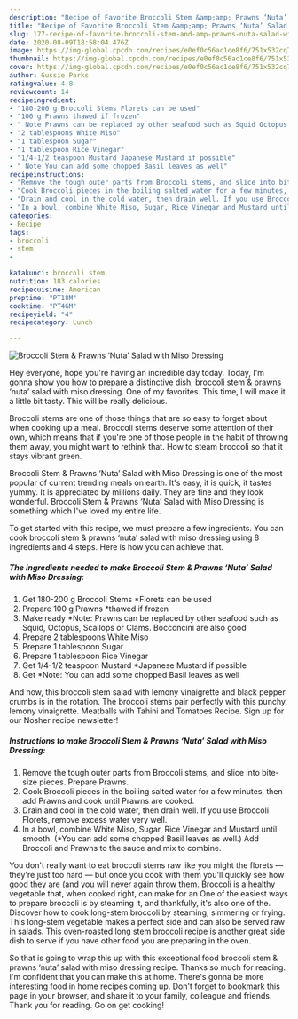 ```yaml
---
description: "Recipe of Favorite Broccoli Stem &amp;amp; Prawns ‘Nuta’ Salad with Miso Dressing"
title: "Recipe of Favorite Broccoli Stem &amp;amp; Prawns ‘Nuta’ Salad with Miso Dressing"
slug: 177-recipe-of-favorite-broccoli-stem-and-amp-prawns-nuta-salad-with-miso-dressing
date: 2020-08-09T18:58:04.476Z
image: https://img-global.cpcdn.com/recipes/e0ef0c56ac1ce8f6/751x532cq70/broccoli-stem-prawns-nuta-salad-with-miso-dressing-recipe-main-photo.jpg
thumbnail: https://img-global.cpcdn.com/recipes/e0ef0c56ac1ce8f6/751x532cq70/broccoli-stem-prawns-nuta-salad-with-miso-dressing-recipe-main-photo.jpg
cover: https://img-global.cpcdn.com/recipes/e0ef0c56ac1ce8f6/751x532cq70/broccoli-stem-prawns-nuta-salad-with-miso-dressing-recipe-main-photo.jpg
author: Gussie Parks
ratingvalue: 4.8
reviewcount: 14
recipeingredient:
- "180-200 g Broccoli Stems Florets can be used"
- "100 g Prawns thawed if frozen"
- " Note Prawns can be replaced by other seafood such as Squid Octopus Scallops or Clams Bocconcini are also good"
- "2 tablespoons White Miso"
- "1 tablespoon Sugar"
- "1 tablespoon Rice Vinegar"
- "1/4-1/2 teaspoon Mustard Japanese Mustard if possible"
- " Note You can add some chopped Basil leaves as well"
recipeinstructions:
- "Remove the tough outer parts from Broccoli stems, and slice into bite-size pieces. Prepare Prawns."
- "Cook Broccoli pieces in the boiling salted water for a few minutes, then add Prawns and cook until Prawns are cooked."
- "Drain and cool in the cold water, then drain well. If you use Broccoli Florets, remove excess water very well."
- "In a bowl, combine White Miso, Sugar, Rice Vinegar and Mustard until smooth. (*You can add some chopped Basil leaves as well.) Add Broccoli and Prawns to the sauce and mix to combine."
categories:
- Recipe
tags:
- broccoli
- stem
- 

katakunci: broccoli stem  
nutrition: 183 calories
recipecuisine: American
preptime: "PT18M"
cooktime: "PT46M"
recipeyield: "4"
recipecategory: Lunch

---
```



![Broccoli Stem &amp; Prawns ‘Nuta’ Salad with Miso Dressing](https://img-global.cpcdn.com/recipes/e0ef0c56ac1ce8f6/751x532cq70/broccoli-stem-prawns-nuta-salad-with-miso-dressing-recipe-main-photo.jpg)

Hey everyone, hope you're having an incredible day today. Today, I'm gonna show you how to prepare a distinctive dish, broccoli stem &amp; prawns ‘nuta’ salad with miso dressing. One of my favorites. This time, I will make it a little bit tasty. This will be really delicious.

Broccoli stems are one of those things that are so easy to forget about when cooking up a meal. Broccoli stems deserve some attention of their own, which means that if you&#39;re one of those people in the habit of throwing them away, you might want to rethink that. How to steam broccoli so that it stays vibrant green.

Broccoli Stem &amp; Prawns ‘Nuta’ Salad with Miso Dressing is one of the most popular of current trending meals on earth. It's easy, it is quick, it tastes yummy. It is appreciated by millions daily. They are fine and they look wonderful. Broccoli Stem &amp; Prawns ‘Nuta’ Salad with Miso Dressing is something which I've loved my entire life.


To get started with this recipe, we must prepare a few ingredients. You can cook broccoli stem &amp; prawns ‘nuta’ salad with miso dressing using 8 ingredients and 4 steps. Here is how you can achieve that.

<!--inarticleads1-->

##### The ingredients needed to make Broccoli Stem &amp; Prawns ‘Nuta’ Salad with Miso Dressing:

1. Get 180-200 g Broccoli Stems *Florets can be used
1. Prepare 100 g Prawns *thawed if frozen
1. Make ready  *Note: Prawns can be replaced by other seafood such as Squid, Octopus, Scallops or Clams. Bocconcini are also good
1. Prepare 2 tablespoons White Miso
1. Prepare 1 tablespoon Sugar
1. Prepare 1 tablespoon Rice Vinegar
1. Get 1/4-1/2 teaspoon Mustard *Japanese Mustard if possible
1. Get  *Note: You can add some chopped Basil leaves as well


And now, this broccoli stem salad with lemony vinaigrette and black pepper crumbs is in the rotation. The broccoli stems pair perfectly with this punchy, lemony vinaigrette. Meatballs with Tahini and Tomatoes Recipe. Sign up for our Nosher recipe newsletter! 

<!--inarticleads2-->

##### Instructions to make Broccoli Stem &amp; Prawns ‘Nuta’ Salad with Miso Dressing:

1. Remove the tough outer parts from Broccoli stems, and slice into bite-size pieces. Prepare Prawns.
1. Cook Broccoli pieces in the boiling salted water for a few minutes, then add Prawns and cook until Prawns are cooked.
1. Drain and cool in the cold water, then drain well. If you use Broccoli Florets, remove excess water very well.
1. In a bowl, combine White Miso, Sugar, Rice Vinegar and Mustard until smooth. (*You can add some chopped Basil leaves as well.) Add Broccoli and Prawns to the sauce and mix to combine.


You don&#39;t really want to eat broccoli stems raw like you might the florets ― they&#39;re just too hard ― but once you cook with them you&#39;ll quickly see how good they are (and you will never again throw them. Broccoli is a healthy vegetable that, when cooked right, can make for an One of the easiest ways to prepare broccoli is by steaming it, and thankfully, it&#39;s also one of the. Discover how to cook long-stem broccoli by steaming, simmering or frying. This long-stem vegetable makes a perfect side and can also be served raw in salads. This oven-roasted long stem broccoli recipe is another great side dish to serve if you have other food you are preparing in the oven. 

So that is going to wrap this up with this exceptional food broccoli stem &amp; prawns ‘nuta’ salad with miso dressing recipe. Thanks so much for reading. I'm confident that you can make this at home. There's gonna be more interesting food in home recipes coming up. Don't forget to bookmark this page in your browser, and share it to your family, colleague and friends. Thank you for reading. Go on get cooking!
